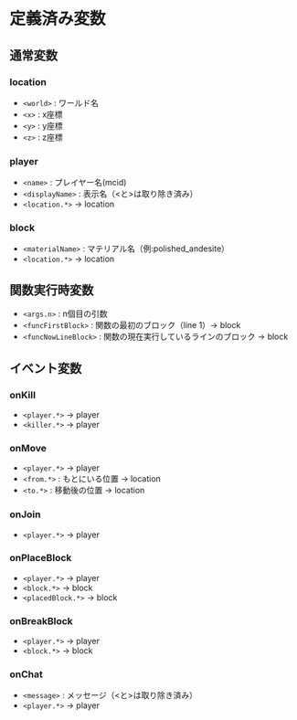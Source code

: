 # 定義済み変数
## 通常変数
### location
- `<world>` : ワールド名
- `<x>` : x座標
- `<y>` : y座標
- `<z>` : z座標
### player
- `<name>` : プレイヤー名(mcid)
- `<displayName>` : 表示名（\<と\>は取り除き済み）
- `<location.*>` -> location
### block
- `<materialName>` : マテリアル名（例:polished_andesite）
- `<location.*>` -> location
## 関数実行時変数
- `<args.n>` : n個目の引数
- `<funcFirstBlock>` : 関数の最初のブロック（line 1）-> block
- `<funcNowLineBlock>` : 関数の現在実行しているラインのブロック -> block
## イベント変数
### onKill
- `<player.*>` -> player
- `<killer.*>` -> player
### onMove
- `<player.*>` -> player
- `<from.*>` : もとにいる位置 -> location
- `<to.*>` : 移動後の位置 -> location
### onJoin
- `<player.*>` -> player
### onPlaceBlock
- `<player.*>` -> player
- `<block.*>` -> block
- `<placedBlock.*>` -> block
### onBreakBlock
- `<player.*>` -> player
- `<block.*>` -> block
### onChat
- `<message>` : メッセージ（\<と\>は取り除き済み）
- `<player.*>` -> player